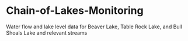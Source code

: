 # Chain-of-Lakes-Monitoring
Water flow and lake level data for Beaver Lake, Table Rock Lake, and Bull Shoals Lake and relevant streams
